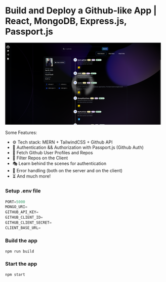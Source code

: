 # Build and Deploy a Github-like App | React, MongoDB, Express.js, Passport.js

![Demo App](frontend/public/Screenshot%20from%202024-03-05%2001-38-18.png)

Some Features:

- ⚙️ Tech stack: MERN + TailwindCSS + Github API
- 🔑 Authentication && Authorization with Passport.js (Github Auth)
- 👾 Fetch Github User Profiles and Repos
- 🚀 Filter Repos on the Client
- 🎭 Learn behind the scenes for authentication
- 🐛 Error handling (both on the server and on the client)
- ⏳ And much more!

### Setup .env file

```js
PORT=5000
MONGO_URI=
GITHUB_API_KEY=
GITHUB_CLIENT_ID=
GITHUB_CLIENT_SECRET=
CLIENT_BASE_URL=
```

### Build the app

```shell
npm run build
```

### Start the app

```shell
npm start
```
